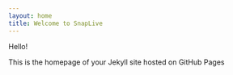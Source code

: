 ```yaml
---
layout: home
title: Welcome to SnapLive
---
```


Hello!

This is the homepage of your Jekyll site hosted on GitHub Pages